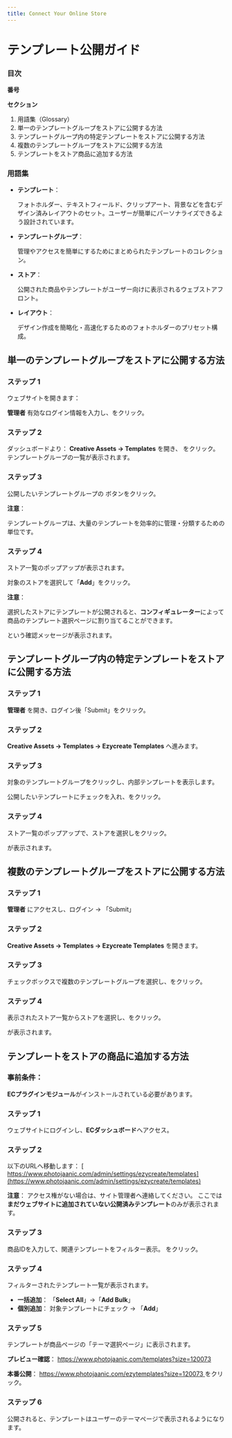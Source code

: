 ```yaml
---
title: Connect Your Online Store
---
```

# **テンプレート公開ガイド**

### **目次**

**番号**

**セクション**

1. 用語集（Glossary）
2. 単一のテンプレートグループをストアに公開する方法
3. テンプレートグループ内の特定テンプレートをストアに公開する方法
4. 複数のテンプレートグループをストアに公開する方法
5. テンプレートをストア商品に追加する方法

### **用語集**

* **テンプレート**：


   フォトホルダー、テキストフィールド、クリップアート、背景などを含むデザイン済みレイアウトのセット。ユーザーが簡単にパーソナライズできるよう設計されています。
* **テンプレートグループ**：


   管理やアクセスを簡単にするためにまとめられたテンプレートのコレクション。
* **ストア**：


   公開された商品やテンプレートがユーザー向けに表示されるウェブストアフロント。
* **レイアウト**：


   デザイン作成を簡略化・高速化するためのフォトホルダーのプリセット構成。

## **単一のテンプレートグループをストアに公開する方法**

### **ステップ 1**

ウェブサイトを開きます：
 
**管理者** 
[
](https://admin.ezycreate.com) 有効なログイン情報を入力し、をクリック。

### **ステップ 2**

ダッシュボードより：
 **Creative Assets → Templates** を開き、
 をクリック。
 テンプレートグループの一覧が表示されます。

### **ステップ 3**

公開したいテンプレートグループの ボタンをクリック。

 **注意**：


 テンプレートグループは、大量のテンプレートを効率的に管理・分類するための単位です。

### **ステップ 4**

ストア一覧のポップアップが表示されます。


 対象のストアを選択して「**Add**」をクリック。

**注意**：


 選択したストアにテンプレートが公開されると、**コンフィギュレーター**によって商品のテンプレート選択ページに割り当てることができます。


 という確認メッセージが表示されます。

## **テンプレートグループ内の特定テンプレートをストアに公開する方法**

### **ステップ 1**


**管理者**  [](https://admin.ezycreate.com)を開き、ログイン後「Submit」をクリック。

### **ステップ 2**

**Creative Assets → Templates → Ezycreate Templates** へ進みます。

### **ステップ 3**

対象のテンプレートグループをクリックし、内部テンプレートを表示します。


 公開したいテンプレートにチェックを入れ、をクリック。

### **ステップ 4**

ストア一覧のポップアップで、ストアを選択しをクリック。


 が表示されます。

##  **複数のテンプレートグループをストアに公開する方法**

### **ステップ 1**


**管理者** [](https://admin.ezycreate.com)にアクセスし、ログイン → 「Submit」

### **ステップ 2**

**Creative Assets → Templates → Ezycreate Templates** を開きます。

###  **ステップ 3**

チェックボックスで複数のテンプレートグループを選択し、をクリック。

### **ステップ 4**

表示されたストア一覧からストアを選択し、をクリック。


 が表示されます。

## **テンプレートをストアの商品に追加する方法**

### **事前条件：**

**ECプラグインモジュール**がインストールされている必要があります。

### **ステップ 1**

ウェブサイトにログインし、**ECダッシュボード**へアクセス。

### **ステップ 2**

以下のURLへ移動します：
 [ https://www.photojaanic.com/admin/settings/ezycreate/templates](https://www.photojaanic.com/admin/settings/ezycreate/templates)

 **注意**：
 アクセス権がない場合は、サイト管理者へ連絡してください。
 ここでは**まだウェブサイトに追加されていない公開済みテンプレート**のみが表示されます。

### **ステップ 3**

商品IDを入力して、関連テンプレートをフィルター表示。
 をクリック。

### **ステップ 4**

フィルターされたテンプレート一覧が表示されます。

* **一括追加**：
   「**Select All**」→「**Add Bulk**」
* **個別追加**：
   対象テンプレートにチェック → 「**Add**」

### **ステップ 5**

テンプレートが商品ページの「テーマ選択ページ」に表示されます。

**プレビュー確認**：
 <https://www.photojaanic.com/templates?size=120073>

**本番公開**：
 [https://www.photojaanic.com/ezytemplates?size=120073
](https://www.photojaanic.com/ezytemplates?size=120073) をクリック。

### **ステップ 6**

公開されると、テンプレートはユーザーのテーマページで表示されるようになります。
